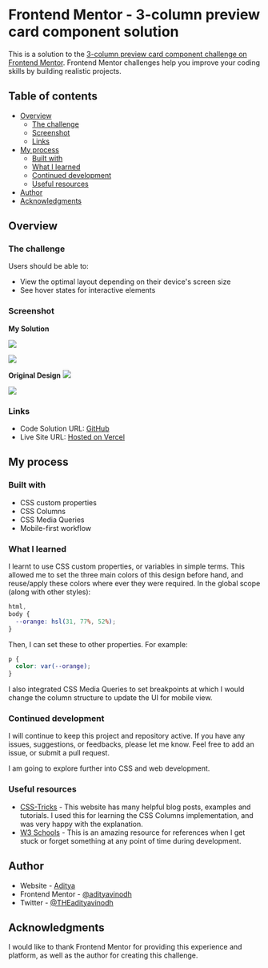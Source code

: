 # Frontend Mentor - 3-column preview card component solution

This is a solution to the [3-column preview card component challenge on Frontend Mentor](https://www.frontendmentor.io/challenges/3column-preview-card-component-pH92eAR2-). Frontend Mentor challenges help you improve your coding skills by building realistic projects.

## Table of contents

- [Overview](#overview)
  - [The challenge](#the-challenge)
  - [Screenshot](#screenshot)
  - [Links](#links)
- [My process](#my-process)
  - [Built with](#built-with)
  - [What I learned](#what-i-learned)
  - [Continued development](#continued-development)
  - [Useful resources](#useful-resources)
- [Author](#author)
- [Acknowledgments](#acknowledgments)

## Overview

### The challenge

Users should be able to:

- View the optimal layout depending on their device's screen size
- See hover states for interactive elements

### Screenshot

**My Solution**

![](./screenshots/desktop-screenshot.png)

![](./screenshots/mobile-screenshot.png)

**Original Design**
![](./design/desktop-design.jpg)

![](./design/mobile-design.jpg)

### Links

- Code Solution URL: [GitHub](https://github.com/adityavinodh/3-column-preview-card-component)
- Live Site URL: [Hosted on Vercel](https://3-column-preview-card-component-plum.vercel.app/)

## My process

### Built with

- CSS custom properties
- CSS Columns
- CSS Media Queries
- Mobile-first workflow

### What I learned

I learnt to use CSS custom properties, or variables in simple terms. This allowed me to set the three main colors of this design before hand, and reuse/apply these colors where ever they were required. In the global scope (along with other styles):

```css
html,
body {
  --orange: hsl(31, 77%, 52%);
}
```

Then, I can set these to other properties. For example:

```css
p {
  color: var(--orange);
}
```

I also integrated CSS Media Queries to set breakpoints at which I would change the column structure to update the UI for mobile view.

### Continued development

I will continue to keep this project and repository active. If you have any issues, suggestions, or feedbacks, please let me know. Feel free to add an issue, or submit a pull request.

I am going to explore further into CSS and web development.

### Useful resources

- [CSS-Tricks](https://css-tricks.com) - This website has many helpful blog posts, examples and tutorials. I used this for learning the CSS Columns implementation, and was very happy with the explanation.
- [W3 Schools](https://www.w3schools.com) - This is an amazing resource for references when I get stuck or forget something at any point of time during development.

## Author

- Website - [Aditya](https://yo.adityaone.com)
- Frontend Mentor - [@adityavinodh](https://www.frontendmentor.io/profile/adityavinodh)
- Twitter - [@THEadityavinodh](https://www.twitter.com/THEadityavinodh)

## Acknowledgments

I would like to thank Frontend Mentor for providing this experience and platform, as well as the author for creating this challenge.
